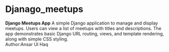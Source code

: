 # Djanago_meetups
**Django Meetups App**   A simple Django application to manage and display meetups. Users can view a list of meetups with titles and descriptions. The app demonstrates basic Django URL routing, views, and template rendering, along with simple CSS styling.
<br/>
Author:Ansar Ul Haq
